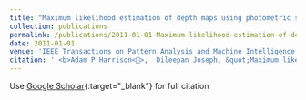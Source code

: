 ```yaml
---
title: "Maximum likelihood estimation of depth maps using photometric stereo"
collection: publications
permalink: /publications/2011-01-01-Maximum-likelihood-estimation-of-depth-maps-using-photometric-stereo
date: 2011-01-01
venue: 'IEEE Transactions on Pattern Analysis and Machine Intelligence'
citation: ' <b>Adam P Harrison<>,  Dileepan Joseph, &quot;Maximum likelihood estimation of depth maps using photometric stereo.&quot; IEEE Transactions on Pattern Analysis and Machine Intelligence, 2011.'
---
```

Use [Google Scholar](https://scholar.google.com/scholar?q=Maximum+likelihood+estimation+of+depth+maps+using+photometric+stereo){:target="_blank"} for full citation